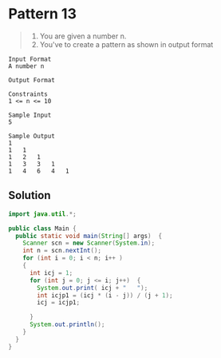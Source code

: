 # Pattern 13

> 1. You are given a number n.
> 2. You've to create a pattern as shown in output format
```text                               
Input Format
A number n

Output Format

Constraints
1 <= n <= 10

Sample Input
5

Sample Output
1	
1	1	
1	2	1	
1	3	3	1	
1	4	6	4	1	
```
## Solution
```java
import java.util.*;

public class Main {
  public static void main(String[] args)  {
    Scanner scn = new Scanner(System.in);
    int n = scn.nextInt();
    for (int i = 0; i < n; i++ )
    {
      int icj = 1;
      for (int j = 0; j <= i; j++)  {
        System.out.print( icj + "	");
        int icjp1 = (icj * (i - j)) / (j + 1);
        icj = icjp1;

      }
      System.out.println();
    }
  }
}
```